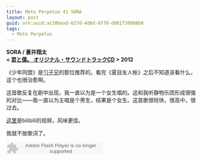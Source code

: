 ```yaml
---
title: Moto Perpetuo 41 SORA
layout: post
guid: urn:uuid:ac28bead-627d-4d6d-8f78-d981730908b8
tags:
  - Moto Perpetuo
---
```


__SORA / 蒼井翔太__    
__< [君と僕。 オリジナル・サウンドトラックCD](http://music.douban.com/subject/10449126/) > 2012__  

《少年同盟》是[勺子兄](http://scoopguo.com)的那位推荐的。看完《夏目友人帐》之后不知道该看什么，这个也很治愈啊。

这首歌反复在剧中出现，我一直以为是一个女生唱的。这和我听静物乐团形成很强的对比——我一直以为主唱是个男生，结果是个女生。这首歌很轻快，很高中，很过去。

[这里](http://www.bilibili.tv/video/av416248/)是bilibili的视频，风味更佳。

我就不放歌词了。

<embed src="http://www.xiami.com/widget/0_1770875794/singlePlayer.swf" type="application/x-shockwave-flash" width="257" height="33" wmode="transparent"></embed>